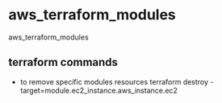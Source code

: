 # aws_terraform_modules
aws_terraform_modules

## terraform commands
- to remove specific modules resources
terraform destroy -target=module.ec2_instance.aws_instance.ec2

